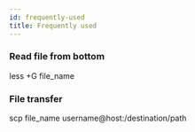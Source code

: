 ```yaml
---
id: frequently-used
title: Frequently used
---
```


### Read file from bottom

less +G file_name

### File transfer

scp file_name username@host:/destination/path
